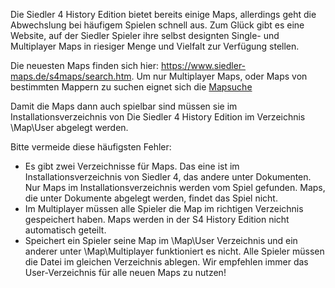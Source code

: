 Die Siedler 4 History Edition bietet bereits einige Maps, allerdings geht die Abwechslung bei häufigem Spielen schnell aus.
Zum Glück gibt es eine Website, auf der Siedler Spieler ihre selbst designten Single- und Multiplayer Maps in riesiger Menge und Vielfalt zur Verfügung stellen.

Die neuesten Maps finden sich hier: https://www.siedler-maps.de/s4maps/search.htm. 
Um nur Multiplayer Maps, oder Maps von bestimmten Mappern zu suchen eignet sich die [Mapsuche]

Damit die Maps dann auch spielbar sind müssen sie im Installationsverzeichnis von Die Siedler 4 History Edition im Verzeichnis \Map\User abgelegt werden.

Bitte vermeide diese häufigsten Fehler:
* Es gibt zwei Verzeichnisse für Maps. Das eine ist im Installationsverzeichnis von Siedler 4, das andere unter Dokumenten. Nur Maps im Installationsverzeichnis werden vom Spiel gefunden. Maps, die unter Dokumente abgelegt werden, findet das Spiel nicht.
* Im Multiplayer müssen alle Spieler die Map im richtigen Verzeichnis gespeichert haben. Maps werden in der S4 History Edition nicht automatisch geteilt.
* Speichert ein Spieler seine Map im \Map\User Verzeichnis und ein anderer unter \Map\Multiplayer funktioniert es nicht. Alle Spieler müssen die Datei im gleichen Verzeichnis ablegen. Wir empfehlen immer das User-Verzeichnis für alle neuen Maps zu nutzen!

[Mapsuche]: https://www.siedler-maps.de/s4maps/search.htm